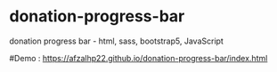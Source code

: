 # donation-progress-bar
donation progress bar - html, sass, bootstrap5, JavaScript

#Demo : https://afzalhp22.github.io/donation-progress-bar/index.html
